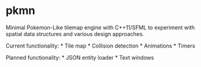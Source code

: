 pkmn
====

Minimal Pokemon-Like tilemap engine with C++11/SFML to experiment with spatial data structures and various design approaches.

Current functionality:
    * Tile map
    * Collision detection
    * Animations
    * Timers
    
Planned functionality:
    * JSON entity loader
    * Text windows
    